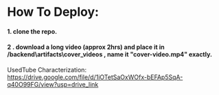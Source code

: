 # How To Deploy:

#### 1. clone the repo.

#### 2 . download a long video (approx 2hrs) and place it in /backend\artifacts\cover_videos , name it "cover-video.mp4" exactly.




UsedTube
Characterization:
https://drive.google.com/file/d/1iOTetSaOxWOfx-bEFAp5SqA-q40O99FG/view?usp=drive_link

